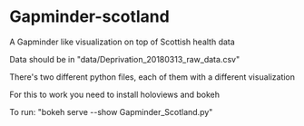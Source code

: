 # Gapminder-scotland
A Gapminder like visualization on top of Scottish health data

Data should be in "data/Deprivation_20180313_raw_data.csv" 

There's two different python files, each of them with a different visualization 

For this to work you need to install holoviews and bokeh 

To run: "bokeh serve --show Gapminder_Scotland.py" 




